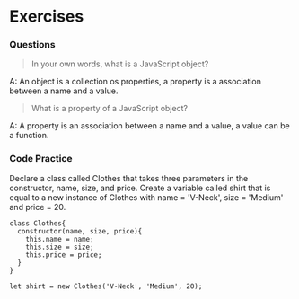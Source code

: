 # Exercises


### Questions

> In your own words, what is a JavaScript object?

A: An object is a collection os properties, a property is a association between a name and a value.

> What is a property of a JavaScript object?

A: A property is an association between a name and a value, a value can be a function.

### Code Practice

Declare a class called Clothes that takes three parameters in the constructor, name, size, and price. Create a variable called shirt that is equal to a new instance of Clothes with name = 'V-Neck', size = 'Medium' and price = 20.

```
class Clothes{
  constructor(name, size, price){
    this.name = name;
    this.size = size;
    this.price = price;
  }
}

let shirt = new Clothes('V-Neck', 'Medium', 20);
```
